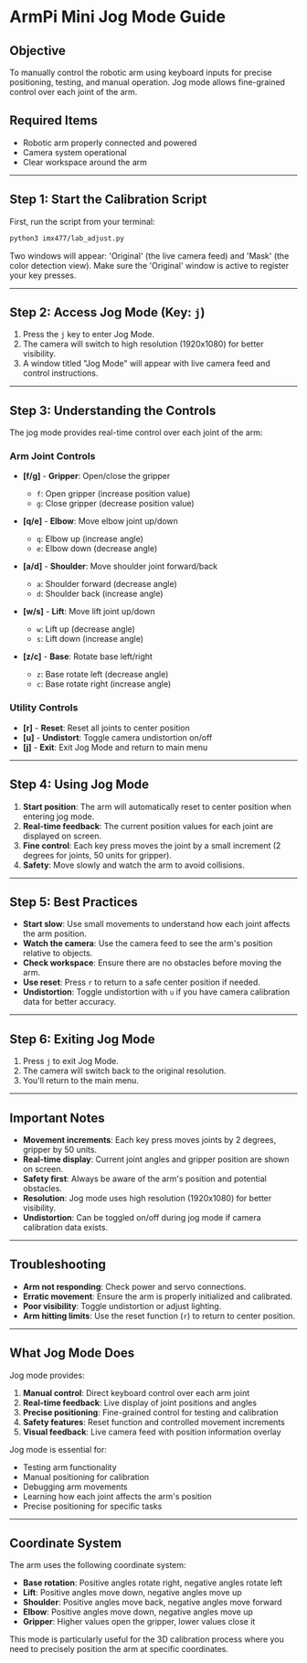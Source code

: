 # ArmPi Mini Jog Mode Guide

## Objective
To manually control the robotic arm using keyboard inputs for precise positioning, testing, and manual operation. Jog mode allows fine-grained control over each joint of the arm.

## Required Items
* Robotic arm properly connected and powered
* Camera system operational
* Clear workspace around the arm

---

## Step 1: Start the Calibration Script
First, run the script from your terminal:
```bash
python3 imx477/lab_adjust.py
```
Two windows will appear: 'Original' (the live camera feed) and 'Mask' (the color detection view). Make sure the 'Original' window is active to register your key presses.

---

## Step 2: Access Jog Mode (Key: `j`)
1. Press the `j` key to enter Jog Mode.
2. The camera will switch to high resolution (1920x1080) for better visibility.
3. A window titled "Jog Mode" will appear with live camera feed and control instructions.

---

## Step 3: Understanding the Controls
The jog mode provides real-time control over each joint of the arm:

### Arm Joint Controls
* **[f/g]** - **Gripper**: Open/close the gripper
  - `f`: Open gripper (increase position value)
  - `g`: Close gripper (decrease position value)

* **[q/e]** - **Elbow**: Move elbow joint up/down
  - `q`: Elbow up (increase angle)
  - `e`: Elbow down (decrease angle)

* **[a/d]** - **Shoulder**: Move shoulder joint forward/back
  - `a`: Shoulder forward (decrease angle)
  - `d`: Shoulder back (increase angle)

* **[w/s]** - **Lift**: Move lift joint up/down
  - `w`: Lift up (decrease angle)
  - `s`: Lift down (increase angle)

* **[z/c]** - **Base**: Rotate base left/right
  - `z`: Base rotate left (decrease angle)
  - `c`: Base rotate right (increase angle)

### Utility Controls
* **[r]** - **Reset**: Reset all joints to center position
* **[u]** - **Undistort**: Toggle camera undistortion on/off
* **[j]** - **Exit**: Exit Jog Mode and return to main menu

---

## Step 4: Using Jog Mode
1. **Start position**: The arm will automatically reset to center position when entering jog mode.
2. **Real-time feedback**: The current position values for each joint are displayed on screen.
3. **Fine control**: Each key press moves the joint by a small increment (2 degrees for joints, 50 units for gripper).
4. **Safety**: Move slowly and watch the arm to avoid collisions.

---

## Step 5: Best Practices
* **Start slow**: Use small movements to understand how each joint affects the arm position.
* **Watch the camera**: Use the camera feed to see the arm's position relative to objects.
* **Check workspace**: Ensure there are no obstacles before moving the arm.
* **Use reset**: Press `r` to return to a safe center position if needed.
* **Undistortion**: Toggle undistortion with `u` if you have camera calibration data for better accuracy.

---

## Step 6: Exiting Jog Mode
1. Press `j` to exit Jog Mode.
2. The camera will switch back to the original resolution.
3. You'll return to the main menu.

---

## Important Notes
* **Movement increments**: Each key press moves joints by 2 degrees, gripper by 50 units.
* **Real-time display**: Current joint angles and gripper position are shown on screen.
* **Safety first**: Always be aware of the arm's position and potential obstacles.
* **Resolution**: Jog mode uses high resolution (1920x1080) for better visibility.
* **Undistortion**: Can be toggled on/off during jog mode if camera calibration data exists.

---

## Troubleshooting
* **Arm not responding**: Check power and servo connections.
* **Erratic movement**: Ensure the arm is properly initialized and calibrated.
* **Poor visibility**: Toggle undistortion or adjust lighting.
* **Arm hitting limits**: Use the reset function (`r`) to return to center position.

---

## What Jog Mode Does
Jog mode provides:
1. **Manual control**: Direct keyboard control over each arm joint
2. **Real-time feedback**: Live display of joint positions and angles
3. **Precise positioning**: Fine-grained control for testing and calibration
4. **Safety features**: Reset function and controlled movement increments
5. **Visual feedback**: Live camera feed with position information overlay

Jog mode is essential for:
* Testing arm functionality
* Manual positioning for calibration
* Debugging arm movements
* Learning how each joint affects the arm's position
* Precise positioning for specific tasks

---

## Coordinate System
The arm uses the following coordinate system:
* **Base rotation**: Positive angles rotate right, negative angles rotate left
* **Lift**: Positive angles move down, negative angles move up
* **Shoulder**: Positive angles move back, negative angles move forward
* **Elbow**: Positive angles move down, negative angles move up
* **Gripper**: Higher values open the gripper, lower values close it

This mode is particularly useful for the 3D calibration process where you need to precisely position the arm at specific coordinates. 